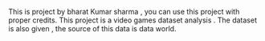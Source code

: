 This is project by bharat Kumar sharma , you can use this project with proper credits.  This project is a video games dataset analysis . The dataset is also given , the source of this data is data world. 

